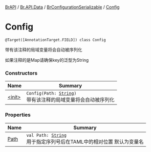 [BrAPI](../../../index.md) / [Br.API.Data](../../index.md) / [BrConfigurationSerializable](../index.md) / [Config](./index.md)

# Config

`@Target([AnnotationTarget.FIELD]) class Config`

带有该注释的局域变量将会自动被序列化

 如果注释的是Map请确保key的泛型为String

### Constructors

| Name | Summary |
|---|---|
| [&lt;init&gt;](-init-.md) | `Config(Path: `[`String`](https://kotlinlang.org/api/latest/jvm/stdlib/kotlin/-string/index.html)`)`<br>带有该注释的局域变量将会自动被序列化 |

### Properties

| Name | Summary |
|---|---|
| [Path](-path.md) | `val Path: `[`String`](https://kotlinlang.org/api/latest/jvm/stdlib/kotlin/-string/index.html)<br>用于指定序列号后在TAML中的相对位置 默认为变量名 |
